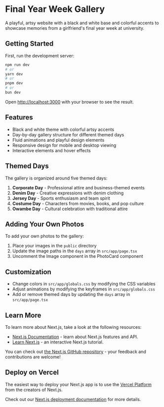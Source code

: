 # Final Year Week Gallery

A playful, artsy website with a black and white base and colorful accents to showcase memories from a girlfriend's final year week at university.

## Getting Started

First, run the development server:

```bash
npm run dev
# or
yarn dev
# or
pnpm dev
# or
bun dev
```

Open [http://localhost:3000](http://localhost:3000) with your browser to see the result.

## Features

- Black and white theme with colorful artsy accents
- Day-by-day gallery structure for different themed days
- Fluid animations and playful design elements
- Responsive design for mobile and desktop viewing
- Interactive elements and hover effects

## Themed Days

The gallery is organized around five themed days:

1. **Corporate Day** - Professional attire and business-themed events
2. **Denim Day** - Creative expressions with denim clothing
3. **Jersey Day** - Sports enthusiasm and team spirit
4. **Costume Day** - Characters from movies, books, and pop culture
5. **Owambe Day** - Cultural celebration with traditional attire

## Adding Your Own Photos

To add your own photos to the gallery:

1. Place your images in the `public` directory
2. Update the image paths in the `days` array in `src/app/page.tsx`
3. Uncomment the Image component in the PhotoCard component

## Customization

- Change colors in `src/app/globals.css` by modifying the CSS variables
- Adjust animations by modifying the keyframes in `src/app/globals.css`
- Add or remove themed days by updating the `days` array in `src/app/page.tsx`

## Learn More

To learn more about Next.js, take a look at the following resources:

- [Next.js Documentation](https://nextjs.org/docs) - learn about Next.js features and API.
- [Learn Next.js](https://nextjs.org/learn) - an interactive Next.js tutorial.

You can check out [the Next.js GitHub repository](https://github.com/vercel/next.js) - your feedback and contributions are welcome!

## Deploy on Vercel

The easiest way to deploy your Next.js app is to use the [Vercel Platform](https://vercel.com/new?utm_medium=default-template&filter=next.js&utm_source=create-next-app&utm_campaign=create-next-app-readme) from the creators of Next.js.

Check out our [Next.js deployment documentation](https://nextjs.org/docs/app/building-your-application/deploying) for more details.
